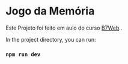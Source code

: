 # Jogo da Memória

Este Projeto foi feito em aulo do curso [B7Web](https://www.b7web.com.br)..

In the project directory, you can run:

### `npm run dev`

